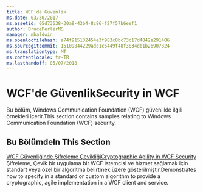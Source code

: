 ```yaml
---
title: WCF'de Güvenlik
ms.date: 03/30/2017
ms.assetid: 05d73638-30a9-43b4-8c86-f27f57b6eef1
author: BrucePerlerMS
manager: mbaldwin
ms.openlocfilehash: a74f915132454e3f983c8bc73c17d4842a291406
ms.sourcegitcommit: 15109844229ade1c6449f48f3834db1b26907824
ms.translationtype: MT
ms.contentlocale: tr-TR
ms.lasthandoff: 05/07/2018
---
```

# <a name="security-in-wcf"></a><span data-ttu-id="bdea1-102">WCF'de Güvenlik</span><span class="sxs-lookup"><span data-stu-id="bdea1-102">Security in WCF</span></span>
<span data-ttu-id="bdea1-103">Bu bölüm, Windows Communication Foundation (WCF) güvenlikle ilgili örnekleri içerir.</span><span class="sxs-lookup"><span data-stu-id="bdea1-103">This section contains samples relating to Windows Communication Foundation (WCF) security.</span></span>  
  
## <a name="in-this-section"></a><span data-ttu-id="bdea1-104">Bu Bölümde</span><span class="sxs-lookup"><span data-stu-id="bdea1-104">In This Section</span></span>  
 [<span data-ttu-id="bdea1-105">WCF Güvenliğinde Şifreleme Çevikliği</span><span class="sxs-lookup"><span data-stu-id="bdea1-105">Cryptographic Agility in WCF Security</span></span>](../../../../docs/framework/wcf/samples/cryptographic-agility-in-wcf-security.md)  
 <span data-ttu-id="bdea1-106">Şifreleme, Çevik bir uygulama bir WCF istemcisi ve hizmet sağlamak için standart veya özel bir algoritma belirtmek üzere gösterilmiştir.</span><span class="sxs-lookup"><span data-stu-id="bdea1-106">Demonstrates how to specify in a standard or custom algorithm to provide a cryptographic, agile implementation in a WCF client and service.</span></span>
